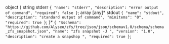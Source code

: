 object {
  string stderr `{
  "name": "stderr",
  "description": "error output of command",
  "required": false
}`;
  array [any]* stdout `{
  "name": "stdout",
  "description": "standard output of command",
  "minitems": "0",
  "required": true
}`;
}* `{
  "$schema": "https://github.com/Alyseo/zfs/tree/json/json/schemav1.0/schema/schema_zfs_snapshot.json",
  "name": "zfs snapshot -J ",
  "version": "1.0",
  "description": "create a snapshop ",
  "required": true
}`;

